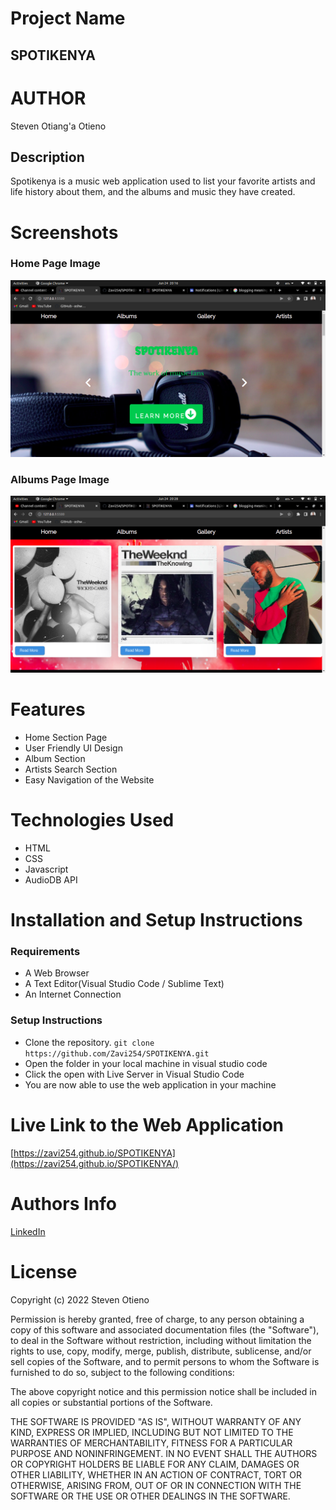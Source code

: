 # Project Name
 ## SPOTIKENYA

# AUTHOR
Steven Otiang'a Otieno

## Description
  Spotikenya is a music web application used to list your favorite artists and life history about them, and the albums and music they have created.
  
# Screenshots
  ### Home Page Image
  ![Home Page Image](./assets/img/HomePageScreenshot.png)
  
  ### Albums Page Image
  ![Album Page Image](./assets/img/AlbumImageScreenshot.png)
  
# Features

  - Home Section Page
  - User Friendly UI Design
  - Album Section
  - Artists Search Section
  - Easy Navigation of the Website

# Technologies Used
  - HTML
  - CSS
  - Javascript
  - AudioDB API
  
# Installation and Setup Instructions
 ### Requirements
  - A Web Browser
  - A Text Editor(Visual Studio Code / Sublime Text)
  - An Internet Connection
  
  
### Setup Instructions
  - Clone the repository.
  `git clone https://github.com/Zavi254/SPOTIKENYA.git`
  - Open the folder in your local machine in visual studio code
  - Click the open with Live Server in Visual Studio Code
  - You are now able to use the web application in your machine
  
# Live Link to the Web Application
  [https://zavi254.github.io/SPOTIKENYA](https://zavi254.github.io/SPOTIKENYA/)
  
# Authors Info
  [LinkedIn](https://www.linkedin.com/in/steven-otieno-6684431b3/)
  
# License

  Copyright (c) 2022 Steven Otieno

Permission is hereby granted, free of charge, to any person obtaining a copy of this software and associated documentation files (the "Software"), to deal in the Software without restriction, including without limitation the rights to use, copy, modify, merge, publish, distribute, sublicense, and/or sell copies of the Software, and to permit persons to whom the Software is furnished to do so, subject to the following conditions:

The above copyright notice and this permission notice shall be included in all copies or substantial portions of the Software.

THE SOFTWARE IS PROVIDED "AS IS", WITHOUT WARRANTY OF ANY KIND, EXPRESS OR IMPLIED, INCLUDING BUT NOT LIMITED TO THE WARRANTIES OF MERCHANTABILITY, FITNESS FOR A PARTICULAR PURPOSE AND NONINFRINGEMENT. IN NO EVENT SHALL THE AUTHORS OR COPYRIGHT HOLDERS BE LIABLE FOR ANY CLAIM, DAMAGES OR OTHER LIABILITY, WHETHER IN AN ACTION OF CONTRACT, TORT OR OTHERWISE, ARISING FROM, OUT OF OR IN CONNECTION WITH THE SOFTWARE OR THE USE OR OTHER DEALINGS IN THE SOFTWARE.
  